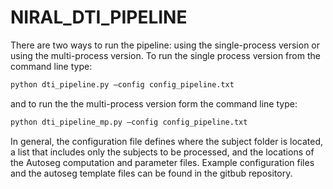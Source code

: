 # NIRAL_DTI_PIPELINE

There are two ways to run the pipeline: using the single-process version or using the multi-process version. To run the single process version from the command line type:

```python
python dti_pipeline.py –config config_pipeline.txt
```

and to run the the multi-process version form the command line type:

```python
python dti_pipeline_mp.py –config config_pipeline.txt
```

In general, the configuration file defines where the subject folder is located, a list that includes only the subjects to be processed, and the locations of the Autoseg computation and parameter files. Example configuration files and the autoseg template files can be found in the gitbub repository. 


